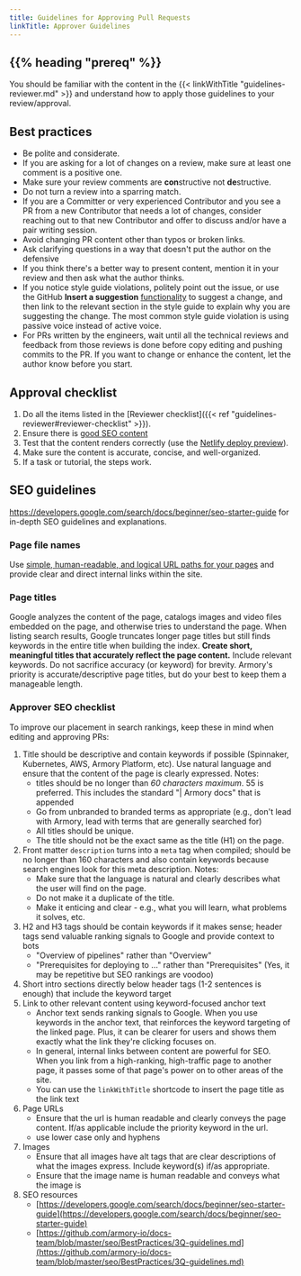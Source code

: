 ```yaml
---
title: Guidelines for Approving Pull Requests
linkTitle: Approver Guidelines
---
```


## {{% heading "prereq" %}}

You should be familiar with the content in the {{< linkWithTitle "guidelines-reviewer.md" >}} and understand how to apply those guidelines to your review/approval.

## Best practices

- Be polite and considerate.
- If you are asking for a lot of changes on a review, make sure at least one comment is a positive one.
- Make sure your review comments are **con**structive not **de**structive.
- Do not turn a review into a sparring match.
- If you are a Committer or very experienced Contributor and you see a PR from a new Contributor that needs a lot of changes, consider reaching out to that new Contributor and offer to discuss and/or have a pair writing session.
- Avoid changing PR content other than typos or broken links.
- Ask clarifying questions in a way that doesn't put the author on the defensive
- If you think there's a better way to present content, mention it in your review and then ask what the author thinks.
- If you notice style guide violations, politely point out the issue, or use the GitHub **Insert a suggestion** [functionality](https://docs.github.com/en/pull-requests/collaborating-with-pull-requests/reviewing-changes-in-pull-requests/commenting-on-a-pull-request#adding-line-comments-to-a-pull-request) to suggest a change, and then link to the relevant section in the style guide to explain why you are suggesting the change. The most common style guide violation is using passive voice instead of active voice.
- For PRs written by the engineers, wait until all the technical reviews and feedback from those reviews is done before copy editing and pushing commits to the PR. If you want to change or enhance the content, let the author know before you start.


## Approval checklist

1. Do all the items listed in the [Reviewer checklist]({{< ref "guidelines-reviewer#reviewer-checklist" >}}).
1. Ensure there is [good SEO content](#approver-seo-checklist)
1. Test that the content renders correctly (use the [Netlify deploy preview](https://docs.netlify.com/site-deploys/deploy-previews/)).
1. Make sure the content is accurate, concise, and well-organized.
1. If a task or tutorial, the steps work.

## SEO guidelines

https://developers.google.com/search/docs/beginner/seo-starter-guide for in-depth SEO guidelines and explanations.

### Page file names

Use [simple, human-readable, and logical URL paths for your pages](https://developers.google.com/search/docs/advanced/guidelines/url-structure) and provide clear and direct internal links within the site.

### Page titles

Google analyzes the content of the page, catalogs images and video files embedded on the page, and otherwise tries to understand the page.
When listing search results, Google truncates longer page titles but still finds keywords in the entire title when building the index.
**Create short, meaningful titles that accurately reflect the page content.** Include relevant keywords. Do not sacrifice accuracy (or keyword) for brevity.
Armory's priority is accurate/descriptive page titles, but do your best to keep them a manageable length.

### Approver SEO checklist

To improve our placement in search rankings, keep these in mind when editing and approving PRs:

1. Title should be descriptive and contain keywords if possible (Spinnaker, Kubernetes, AWS, Armory Platform, etc). Use natural language and ensure that the content of the page is clearly expressed.  Notes:
    - titles should be no longer than _60 characters_  _maximum_. 55 is preferred. This includes the standard &quot;| Armory docs&quot; that is appended
    - Go from unbranded to branded terms as appropriate (e.g., don&#39;t lead with Armory, lead with terms that are generally searched for)
    - All titles should be unique.
    - The title should not be the exact same as the title (H1) on the page.
1. Front matter `description`  turns into a `meta` tag when compiled; should be no longer than 160 characters and also contain keywords because search engines look for this meta description. Notes:
    - Make sure that the language is natural and clearly describes what the user will find on the page.
    - Do not make it a duplicate of the title.
    - Make it enticing and clear - e.g., what you will learn, what problems it solves,  etc.
1. H2 and H3 tags should be contain keywords if it makes sense; header tags send valuable ranking signals to Google and provide context to bots
    - &quot;Overview of pipelines&quot; rather than &quot;Overview&quot;
    - &quot;Prerequisites for deploying to …&quot; rather than &quot;Prerequisites&quot;  (Yes, it may be repetitive but SEO rankings are voodoo)
1. Short intro sections directly below header tags (1-2 sentences is enough) that include the keyword target
1. Link to other relevant content using keyword-focused anchor text
    -   Anchor text sends ranking signals to Google. When you use keywords in the anchor text, that reinforces the keyword targeting of the linked page. Plus, it can be clearer for users and shows them exactly what the link they're clicking focuses on.
    - In general, internal links between content are powerful for SEO. When you link from a high-ranking, high-traffic page to another page, it passes some of that page's power on to other areas of the site.
    - You can use the `linkWithTitle` shortcode to insert the page title as the link text
1. Page URLs
    - Ensure that the url is human readable and clearly conveys the page content. If/as applicable include the priority keyword in the url.
    - use lower case only and hyphens
1. Images
    - Ensure that all images have alt tags that are clear descriptions of what the images express. Include keyword(s) if/as appropriate.
    - Ensure that the image name is human readable and conveys what the image is
1. SEO resources
    - [https://developers.google.com/search/docs/beginner/seo-starter-guide](https://developers.google.com/search/docs/beginner/seo-starter-guide)
    - [https://github.com/armory-io/docs-team/blob/master/seo/BestPractices/3Q-guidelines.md](https://github.com/armory-io/docs-team/blob/master/seo/BestPractices/3Q-guidelines.md)



